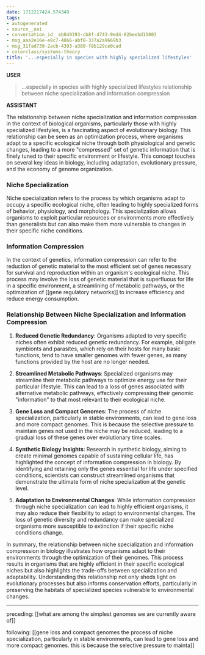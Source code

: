 ```yaml
---
date: 1712217424.574349
tags:
- autogenerated
- source__oai
- conversation_id__eb849393-cb8f-4743-9ed4-82beebd15003
- msg_aaa2e16e-e8c7-4866-abf8-337a2a9669b3
- msg_31fad739-2acb-4393-a380-f8b129ce0cad
- colorclass/systems-theory
title: '...especially in species with highly specialized lifestyles'
---
```


**USER**

> ...especially in species with highly specialized lifestyles
relationship between niche specialization and information compression


**ASSISTANT**

The relationship between niche specialization and information compression in the context of biological organisms, particularly those with highly specialized lifestyles, is a fascinating aspect of evolutionary biology. This relationship can be seen as an optimization process, where organisms adapt to a specific ecological niche through both physiological and genetic changes, leading to a more "compressed" set of genetic information that is finely tuned to their specific environment or lifestyle. This concept touches on several key ideas in biology, including adaptation, evolutionary pressure, and the economy of genome organization.

### Niche Specialization

Niche specialization refers to the process by which organisms adapt to occupy a specific ecological niche, often leading to highly specialized forms of behavior, physiology, and morphology. This specialization allows organisms to exploit particular resources or environments more effectively than generalists but can also make them more vulnerable to changes in their specific niche conditions.

### Information Compression

In the context of genetics, information compression can refer to the reduction of genetic material to the most efficient set of genes necessary for survival and reproduction within an organism's ecological niche. This process may involve the loss of genetic material that is superfluous for life in a specific environment, a streamlining of metabolic pathways, or the optimization of [[gene regulatory networks]] to increase efficiency and reduce energy consumption.

### Relationship Between Niche Specialization and Information Compression

1. **Reduced Genetic Redundancy**: Organisms adapted to very specific niches often exhibit reduced genetic redundancy. For example, obligate symbionts and parasites, which rely on their hosts for many basic functions, tend to have smaller genomes with fewer genes, as many functions provided by the host are no longer needed.

2. **Streamlined Metabolic Pathways**: Specialized organisms may streamline their metabolic pathways to optimize energy use for their particular lifestyle. This can lead to a loss of genes associated with alternative metabolic pathways, effectively compressing their genomic "information" to that most relevant to their ecological niche.

3. **Gene Loss and Compact Genomes**: The process of niche specialization, particularly in stable environments, can lead to gene loss and more compact genomes. This is because the selective pressure to maintain genes not used in the niche may be reduced, leading to a gradual loss of these genes over evolutionary time scales.

4. **Synthetic Biology Insights**: Research in synthetic biology, aiming to create minimal genomes capable of sustaining cellular life, has highlighted the concept of information compression in biology. By identifying and retaining only the genes essential for life under specified conditions, scientists can construct streamlined organisms that demonstrate the ultimate form of niche specialization at the genetic level.

5. **Adaptation to Environmental Changes**: While information compression through niche specialization can lead to highly efficient organisms, it may also reduce their flexibility to adapt to environmental changes. The loss of genetic diversity and redundancy can make specialized organisms more susceptible to extinction if their specific niche conditions change.

In summary, the relationship between niche specialization and information compression in biology illustrates how organisms adapt to their environments through the optimization of their genomes. This process results in organisms that are highly efficient in their specific ecological niches but also highlights the trade-offs between specialization and adaptability. Understanding this relationship not only sheds light on evolutionary processes but also informs conservation efforts, particularly in preserving the habitats of specialized species vulnerable to environmental changes.


---

preceding: [[what are among the simplest genomes we are currently aware of]]  


following: [[gene loss and compact genomes the process of niche specialization, particularly in stable environments, can lead to gene loss and more compact genomes. this is because the selective pressure to mainta]]